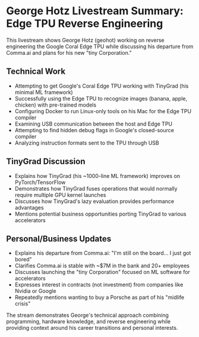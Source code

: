 # George Hotz Livestream Summary: Edge TPU Reverse Engineering

This livestream shows George Hotz (geohot) working on reverse engineering the Google Coral Edge TPU while discussing his departure from Comma.ai and plans for his new "tiny Corporation."

## Technical Work
- Attempting to get Google's Coral Edge TPU working with TinyGrad (his minimal ML framework)
- Successfully using the Edge TPU to recognize images (banana, apple, chicken) with pre-trained models
- Configuring Docker to run Linux-only tools on his Mac for the Edge TPU compiler
- Examining USB communication between the host and Edge TPU
- Attempting to find hidden debug flags in Google's closed-source compiler
- Analyzing instruction formats sent to the TPU through USB

## TinyGrad Discussion
- Explains how TinyGrad (his ~1000-line ML framework) improves on PyTorch/TensorFlow
- Demonstrates how TinyGrad fuses operations that would normally require multiple GPU kernel launches
- Discusses how TinyGrad's lazy evaluation provides performance advantages
- Mentions potential business opportunities porting TinyGrad to various accelerators

## Personal/Business Updates
- Explains his departure from Comma.ai: "I'm still on the board... I just got bored"
- Clarifies Comma.ai is stable with ~$7M in the bank and 20+ employees
- Discusses launching the "tiny Corporation" focused on ML software for accelerators
- Expresses interest in contracts (not investment) from companies like Nvidia or Google
- Repeatedly mentions wanting to buy a Porsche as part of his "midlife crisis"

The stream demonstrates George's technical approach combining programming, hardware knowledge, and reverse engineering while providing context around his career transitions and personal interests.